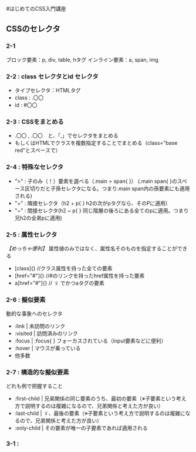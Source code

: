 #はじめてのCSS入門講座

## CSSのセレクタ
### 2-1
ブロック要素：p, div, table, hタグ
インライン要素：a, span, img

### 2-2 : class セレクタとid セレクタ
- タイプセレクタ：HTMLタグ
- class : .〇〇
- id : #〇〇

### 2-3 : CSSをまとめる
- .〇〇 , .〇〇　と、「,」でセレクタをまとめる
- もしくはHTMLでクラスを複数指定することでまとめる（class="base red"とスペースで）

### 2-4 : 特殊なセレクタ
- ">" : 子のみ（！）要素を選べる（.main > span{ }） (.main span{ }のスペース区切りだと子孫セレクタになる。つまり.main span内の孫要素にも適用される)
- "+" : 隣接セレクタ（h2 + p{ } h2の次がpタグなら、そのPに適用）
- "~" : 間接セレクタ(h2 ~ p{ } 同じ階層の後ろにある全てのpに適用。つまり兄h2の全弟pに適用)

### 2-5 : 属性セレクタ
*【めっちゃ便利】*
属性値のみではなく、属性名そのものを指定することができる
- [class]{} //クラス属性を持った全ての要素
- [href="#"]{} //#のリンクを持ったhref属性を持った要素
- a[href="#"]{} // ゞ でかつaタグの要素

### 2-6 : 擬似要素
動的な事象へのセレクタ
- :link | 未訪問のリンク
- :visited | 訪問済みのリンク
- :focus | :focus{ } フォーカスされている（input要素などに便利）
- :hover | マウスが乗っている
- 他多数

### 2-7 : 構造的な擬似要素
どれも例で把握すること
- :first-child | 兄弟関係の同じ要素のうち、最初の要素（※子要素という考え方で説明するのは複雑になるので、兄弟関係と考えた方が良い）
- :last-child | ゞ、最後の要素（※子要素という考え方で説明するのは複雑になるので、兄弟関係と考えた方が良い）
- :only-child | その要素が唯一の子要素であれば適用される

### 3-1 :